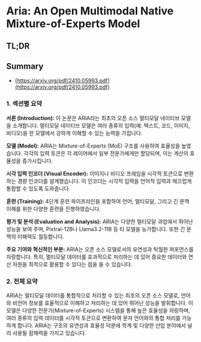 # Aria: An Open Multimodal Native Mixture-of-Experts Model
## TL;DR
## Summary
- [https://arxiv.org/pdf/2410.05993.pdf](https://arxiv.org/pdf/2410.05993.pdf)

### 1. 섹션별 요약

**서론 (Introduction):**
이 논문은 ARIA라는 최초의 오픈 소스 멀티모달 네이티브 모델을 소개합니다. 멀티모달 네이티브 모델은 여러 종류의 입력(예: 텍스트, 코드, 이미지, 비디오)을 한 모델에서 강하게 이해할 수 있는 능력을 가집니다.

**모델 (Model):**
ARIA는 Mixture-of-Experts (MoE) 구조를 사용하여 효율성을 높였습니다. 각각의 입력 토큰은 각 레이어에서 일부 전문가에게만 할당되며, 이는 계산의 효율성을 증가시킵니다.

**시각 입력 인코더 (Visual Encoder):**
이미지나 비디오 프레임을 시각적 토큰으로 변환하는 경량 인코더를 설계했습니다. 이 인코더는 시각적 입력을 언어적 입력과 매끄럽게 통합할 수 있도록 도와줍니다.

**훈련 (Training):**
4단계 훈련 파이프라인을 포함하여 언어, 멀티모달, 그리고 긴 문맥 이해를 위한 다양한 훈련을 진행하였습니다.

**평가 및 분석 (Evaluation and Analysis):**
ARIA는 다양한 멀티모달 과업에서 뛰어난 성능을 보여 주며, Pixtral-12B나 Llama3.2-11B 등 타 모델을 능가합니다. 또한 긴 문맥의 이해력도 월등합니다.

**주요 기여와 혁신적인 부분:**
ARIA는 오픈 소스 모델로서의 유연성과 탁월한 퍼포먼스를 자랑합니다. 특히, 멀티모달 데이터를 효과적으로 처리하는 데 있어 중요한 데이터와 연산 자원을 최적으로 활용할 수 있다는 점을 들 수 있습니다.

### 2. 전체 요약

ARIA는 멀티모달 데이터를 통합적으로 처리할 수 있는 최초의 오픈 소스 모델로, 언어와 비언어 정보를 효율적으로 이해하고 처리하는 데 있어 뛰어난 성능을 발휘합니다. 이 모델은 다양한 전문가(Mixture-of-Experts) 시스템을 통해 높은 효율성을 자랑하며, 여러 종류의 입력 데이터를 시각적 토큰으로 변환하여 문자 언어와의 통합 처리를 가능하게 합니다. ARIA는 구조의 유연성과 효율성 덕분에 학계 및 다양한 산업 분야에서 널리 사용될 잠재력을 가지고 있습니다.